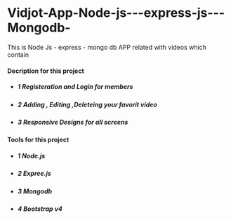 # Vidjot-App-Node-js---express-js---Mongodb-
This is Node Js - express - mongo db APP related with videos which contain
<h4>Decription for this project</h4>
<ul>
  <li><h5> 1 Registeration and Login for members </h5></li>
  <li><h5> 2 Adding , Editing ,Deleteing your favorit video  </h5></li>
  <li><h5> 3 Responsive Designs for all screens</h5></li>
</ul>
<h4>Tools for this project</h4>
<ul>
  <li><h5> 1 Node.js</h5></li>
  <li><h5> 2 Expree.js</h5></li>
  <li><h5> 3 Mongodb</h5></li>
  <li><h5> 4 Bootstrap v4</h5></li>
<ul>
